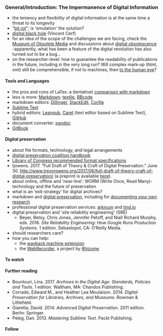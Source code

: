 ### General/Introduction: The Impermanence of Digital Information
* the leniency and flexibility of digital information is at the same time a threat to its longevity
* "[bit rot](https://en.wikipedia.org/wiki/Software_rot)"; is 'emulation' the solution?
* [digital black hole](https://www.theguardian.com/technology/2015/feb/16/digital-black-hole-delete-memories-information-lost-google-vint-cerf) (Vincent Cerf)
* for an idea of the scope of the challenges we are facing, check the [Museum of Obsolete Media](http://www.obsoletemedia.org/) and discussions about [digital obsolescence](https://en.wikipedia.org/wiki/Digital_obsolescence) -apparently, what has been a feature of the digital revolution has also turned out to be a bug...
* on the researcher-level: how to guarantee the readability of publications in the future, including in the very long run? Will complex mark-up (html, xml) still be comprehensible, if not to machines, then [to the human eye](https://daringfireball.net/projects/markdown/syntax#philosophy)?
 
#### Tools and Languages
* the pros and cons of LaTex: a (tentative) [comparison with markdown](http://jabranham.com/blog/2015/09/rmarkdown-vs-latex/)
* less is more: [Markdown](https://daringfireball.net/projects/markdown/syntax); [textile](https://github.com/textile), [BBcode](https://en.wikipedia.org/wiki/BBCode)
* markdown editors: [Dillinger](http://dillinger.io/), [StackEdit](https://stackedit.io/), [Corilla](https://corilla.com/)
* [Sublime Text](https://www.sublimetext.com/)
* hybrid editors: [Leanpub](https://leanpub.com/), [Caret](https://chrome.google.com/webstore/detail/caret/fljalecfjciodhpcledpamjachpmelml?hl=en) (text editor based on Sublime Text), [GitHub](https://github.com/)
* document converter: [pandoc](http://pandoc.org/)
* [GitBook](https://www.gitbook.com/)

#### Digital preservation
* about file formats, technology, and legal arrangements
 * [digital preservation coalition handbook](http://www.dpconline.org/handbook/technical-solutions-and-tools/file-formats-and-standards)
 * [Library of Congress recommended format specifications](https://www.loc.gov/preservation/resources/rfs/index.html)
 * tjowens. 2017. “Full Draft of Theory & Craft of Digital Preservation.” June 30. http://www.trevorowens.org/2017/06/full-draft-of-theory-craft-of-digital-preservation/ (a preprint is available [here](https://osf.io/preprints/lissa/5cpjt)).
 * about online, offline and 'near-line': WORM (Write Once, Read Many)-technology and the future of preservation
 * what is an 'exit-strategy' for digital archives?
* markdown and [digital preservation](https://publish.illinois.edu/commonsknowledge/2016/12/01/digital-preservation-and-the-power-of-markdown/), including for [documenting your own research](http://programminghistorian.org/lessons/preserving-your-research-data)
* professional digital preservation services: [arkivum](http://arkivum.com/) and [tind.io](https://tind.io/)
* digital preservation and 'site reliability engineering' (SRE)
  * Beyer, Betsy, Chris Jones, Jennifer Petoff, and Niall Richard Murphy, eds. 2016. *Site Reliability Engineering: How Google Runs Production Systems*. 1 edition. Sebastopol, CA: O’Reilly Media.
* should researchers care?
* how you can help:
  * the [wayback machine extension](https://chrome.google.com/webstore/detail/wayback-machine/fpnmgdkabkmnadcjpehmlllkndpkmiak)
  * the [WebRecorder](https://webrecorder.io/), a project by [Rhizome](https://rhizome.org/)

#### To watch

#### Further reading
* Bountouri, Lina. 2017. *Archives in the Digital Age: Standards, Policies and Tools*. 1 edition. Waltham, MA: Chandos Publishing.
* Corrado, Edward M., and Heather Lea Moulaison. 2014. *Digital Preservation for Libraries, Archives, and Museums*. Rowman & Littlefield.
* Giaretta, David. 2014. *Advanced Digital Preservation*. 2011 edition. Berlin: Springer.
* Peleg, Dan. 2013. *Mastering Sublime Text*. Packt Publishing.

#### Follow
